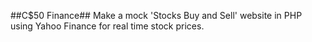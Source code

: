 ##C$50 Finance##
Make a mock 'Stocks Buy and Sell' website in PHP using Yahoo Finance for real time stock prices.
